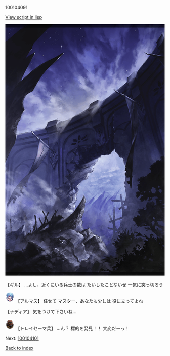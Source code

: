 100104091

[View script in lisp](../scripts/100104091.txt)

![101_south_wall_2.png](../images/backgrounds/101_south_wall_2.png)

【ギル】
…よし、近くにいる兵士の数は
たいしたことないぜ
一気に突っ切ろう

<img src="../images/units/3103811.png" alt="3103811.png" height="34"/>
【アルマス】
任せて
マスター、あなたも少しは
役に立ってよね

【ナディア】
気をつけて下さいね…

<img src="../images/units/3830001.png" alt="3830001.png" height="34"/>
【トレイセーマ兵】
…ん？
標的を発見！！
大変だーっ！

Next: [100104101](100104101.md)

[Back to index](index.md)
